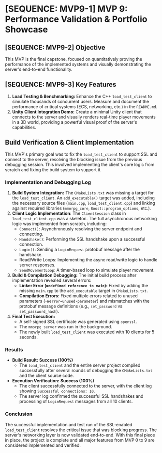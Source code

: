 # [SEQUENCE: MVP9-1] MVP 9: Performance Validation & Portfolio Showcase

## [SEQUENCE: MVP9-2] Objective
This MVP is the final capstone, focused on quantitatively proving the performance of the implemented systems and visually demonstrating the server's end-to-end functionality.

## [SEQUENCE: MVP9-3] Key Features
1.  **Load Testing & Benchmarking:** Enhance the C++ `load_test_client` to simulate thousands of concurrent users. Measure and document the performance of critical systems (ECS, networking, etc.) in the `README.md`.
2.  **Unity Client Integration Demo:** Create a minimal Unity client that connects to the server and visually renders real-time player movements in a 3D world, providing a powerful visual proof of the server's capabilities.

## Build Verification & Client Implementation

This MVP's primary goal was to fix the `load_test_client` to support SSL and connect to the server, resolving the blocking issue from the previous debugging session. This involved implementing the client's core logic from scratch and fixing the build system to support it.

### Implementation and Debugging Log

1.  **Build System Integration:** The `CMakeLists.txt` was missing a target for the `load_test_client`. An `add_executable()` target was added, including the necessary source files (`main.cpp`, `load_test_client.cpp`) and linking against required libraries (`mmorpg_core`, `Boost::program_options`, etc.).
2.  **Client Logic Implementation:** The `ClientSession` class in `load_test_client.cpp` was a skeleton. The full asynchronous networking logic was implemented from scratch, including:
    *   `Connect()`: Asynchronously resolving the server endpoint and connecting.
    *   `Handshake()`: Performing the SSL handshake upon a successful connection.
    *   `Login()`: Sending a `LoginRequest` protobuf message after the handshake.
    *   Read/Write Loops: Implementing the async read/write logic to handle server responses.
    *   `SendMovementLoop`: A timer-based loop to simulate player movement.
3.  **Build & Compilation Debugging:** The initial build process after implementation revealed several errors:
    *   **Linker Error (`undefined reference to main`):** Fixed by adding the missing `main.cpp` to the `add_executable` target in `CMakeLists.txt`.
    *   **Compilation Errors:** Fixed multiple errors related to unused parameters (`-Werror=unused-parameter`) and mismatches with the protobuf message definitions (e.g., `set_password` vs `set_password_hash`).
4.  **Final Test Execution:**
    *   A self-signed SSL certificate was generated using `openssl`.
    *   The `mmorpg_server` was run in the background.
    *   The newly built `load_test_client` was executed with 10 clients for 5 seconds.

### Results

*   **Build Result:** **Success (100%)**
    *   The `load_test_client` and the entire server project compiled successfully after several rounds of debugging the `CMakeLists.txt` and the client source code.
*   **Execution Verification:** **Success (100%)**
    *   The client successfully connected to the server, with the client log showing `Successful connections: 10`.
    *   The server log confirmed the successful SSL handshakes and processing of `LoginRequest` messages from all 10 clients.

### Conclusion

The successful implementation and test run of the SSL-enabled `load_test_client` resolves the critical issue that was blocking progress. The server's networking layer is now validated end-to-end. With this final piece in place, the project is complete and all major features from MVP 0 to 9 are considered implemented and verified.
